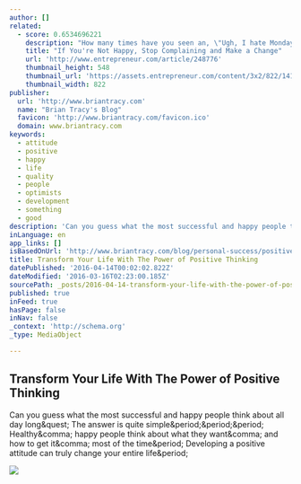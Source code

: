 ```yaml
---
author: []
related:
  - score: 0.6534696221
    description: "How many times have you seen an, \"Ugh, I hate Mondays\" post on social media? Or how about the classic \"FML\" status update? F**k your life? Seriously? Those who are completely happy have put themselves in that position because anything other than happiness just isn't acceptable."
    title: "If You're Not Happy, Stop Complaining and Make a Change"
    url: 'http://www.entrepreneur.com/article/248776'
    thumbnail_height: 548
    thumbnail_url: 'https://assets.entrepreneur.com/content/3x2/822/1411573862-how-deal-self-doubt-man.jpg'
    thumbnail_width: 822
publisher:
  url: 'http://www.briantracy.com'
  name: "Brian Tracy's Blog"
  favicon: 'http://www.briantracy.com/favicon.ico'
  domain: www.briantracy.com
keywords:
  - attitude
  - positive
  - happy
  - life
  - quality
  - people
  - optimists
  - development
  - something
  - good
description: 'Can you guess what the most successful and happy people think about all day long? The answer is quite simple... Healthy, happy people think about what they want, and how to get it, most of the time. Developing a positive attitude can truly change your entire life.'
inLanguage: en
app_links: []
isBasedOnUrl: 'http://www.briantracy.com/blog/personal-success/positive-attitude-happy-people-positive-thinking/'
title: Transform Your Life With The Power of Positive Thinking
datePublished: '2016-04-14T00:02:02.822Z'
dateModified: '2016-03-16T02:23:00.185Z'
sourcePath: _posts/2016-04-14-transform-your-life-with-the-power-of-positive-thinking.md
published: true
inFeed: true
hasPage: false
inNav: false
_context: 'http://schema.org'
_type: MediaObject

---
```

<article style=""><h1>Transform Your Life With The Power of Positive Thinking</h1><p>Can you guess what the most successful and happy people think about all day long&amp;quest; The answer is quite simple&amp;period;&amp;period;&amp;period; Healthy&amp;comma; happy people think about what they want&amp;comma; and how to get it&amp;comma; most of the time&amp;period; Developing a positive attitude can truly change your entire life&amp;period;</p><img src="http://www.briantracy.com/blog/wp-content/uploads/2015/12/winston-churchill-the-pessimist-sees-difficulty.jpg" /></article>